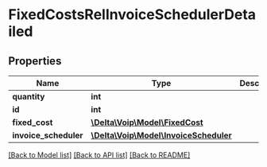 # FixedCostsRelInvoiceSchedulerDetailed

## Properties
Name | Type | Description | Notes
------------ | ------------- | ------------- | -------------
**quantity** | **int** |  | [optional] 
**id** | **int** |  | [optional] 
**fixed_cost** | [**\Delta\Voip\Model\FixedCost**](FixedCost.md) |  | 
**invoice_scheduler** | [**\Delta\Voip\Model\InvoiceScheduler**](InvoiceScheduler.md) |  | 

[[Back to Model list]](../README.md#documentation-for-models) [[Back to API list]](../README.md#documentation-for-api-endpoints) [[Back to README]](../README.md)


